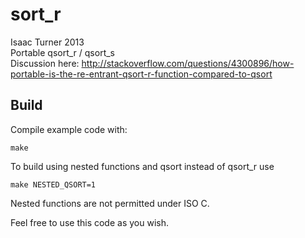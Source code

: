 sort_r
======

Isaac Turner 2013  
Portable qsort_r / qsort_s  
Discussion here: http://stackoverflow.com/questions/4300896/how-portable-is-the-re-entrant-qsort-r-function-compared-to-qsort

Build
-----

Compile example code with:

    make

To build using nested functions and qsort instead of qsort_r use

    make NESTED_QSORT=1

Nested functions are not permitted under ISO C.

Feel free to use this code as you wish.
